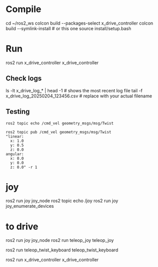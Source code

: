 # Compile 
cd ~/ros2_ws
colcon build --packages-select x_drive_controller
colcon build --symlink-install # or this one
source install/setup.bash

# Run 
ros2 run x_drive_controller x_drive_controller

## Check logs 
ls -lt x_drive_log_* | head -1  # shows the most recent log file
tail -f x_drive_log_20250204_123456.csv  # replace with your actual filename

## Testing 
```
ros2 topic echo /cmd_vel geometry_msgs/msg/Twist 

ros2 topic pub /cmd_vel geometry_msgs/msg/Twist 
"linear:
  x: 1.0
  y: 0.5
  z: 0.0
angular:
  x: 0.0
  y: 0.0
  z: 0.0" -r 1
```


# joy 
ros2 run joy joy_node
ros2 topic echo /joy
ros2 run joy joy_enumerate_devices


# to drive 
ros2 run joy joy_node
ros2 run teleop_joy teleop_joy 

ros2 run teleop_twist_keyboard teleop_twist_keyboard 

ros2 run x_drive_controller x_drive_controller
